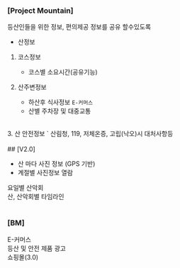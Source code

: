### [Project Mountain]
등산인들을 위한 정보, 편의제공 
정보를 공유 할수있도록
* 산정보<br>
 1. 코스정보<br>
    - 코스별 소요시간(공유기능)<br>
    
 2. 산주변정보
    - 하산후 식사정보 `E-커머스`
    - 산별 주차장 및 대중교통 
<br>
3. 산 안전정보
  ` 산림청, 119, 저체온증, 고립(낙오)시 대처사항등
<br>
<br>
## [V2.0]

- 산 마다 사진 정보 (GPS 기반) <br>
- 계절별 사진정보 열람<br>

요일별 산악회<br>
산, 산악회별 타임라인<br>
<br>

### [BM]
E-커머스<br>
등산 및 안전 제품 광고 <br>
쇼핑몰(3.0)
